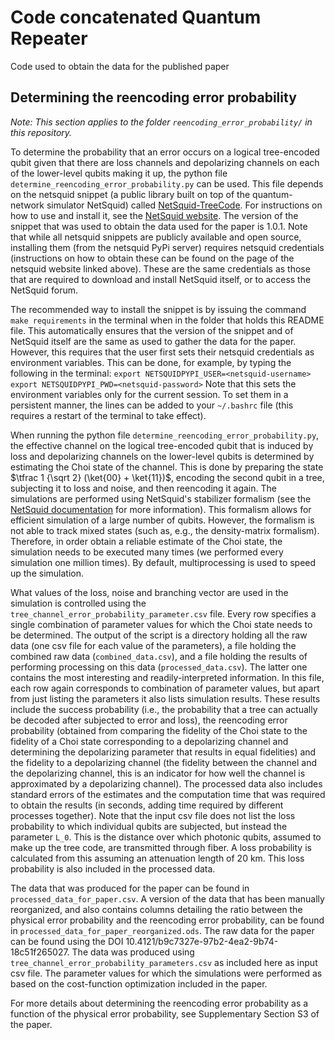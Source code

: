 # Code concatenated Quantum Repeater

Code used to obtain the data for the published paper

## Determining the reencoding error probability

_Note: This section applies to the folder `reencoding_error_probability/` in this repository._

To determine the probability that an error occurs on a logical tree-encoded qubit given that there are loss channels and depolarizing channels on each of the lower-level qubits making it up,
the python file `determine_reencoding_error_probability.py` can be used.
This file depends on the netsquid snippet (a public library built on top of the quantum-network simulator NetSquid) called [NetSquid-TreeCode](https://gitlab.com/softwarequtech/netsquid-snippets/netsquid-treecode).
For instructions on how to use and install it, see the [NetSquid website](https://netsquid.org/snippets/).
The version of the snippet that was used to obtain the data used for the paper is 1.0.1.
Note that while all netsquid snippets are publicly available and open source, installing them (from the netsquid PyPi server) requires netsquid credentials (instructions on how to obtain these can be found on the page of the netsquid website linked above).
These are the same credentials as those that are required to download and install NetSquid itself, or to access the NetSquid forum.

The recommended way to install the snippet is by issuing the command `make requirements` in the terminal when in the folder that holds this README file.
This automatically ensures that the version of the snippet and of NetSquid itself are the same as used to gather the data for the paper.
However, this requires that the user first sets their netsquid credentials as environment variables.
This can be done, for example, by typing the following in the terminal:
`export NETSQUIDPYPI_USER=<netsquid-username>`
`export NETSQUIDPYPI_PWD=<netsquid-password>`
Note that this sets the environment variables only for the current session.
To set them in a persistent manner, the lines can be added to your `~/.bashrc` file (this requires a restart of the terminal to take effect).

When running the python file `determine_reencoding_error_probability.py`, the effective channel on the logical tree-encoded qubit that is induced by loss and depolarizing channels on the lower-level qubits is determined by estimating the Choi state of the channel.
This is done by preparing the state $\tfrac 1 {\sqrt 2} (\ket{00} + \ket{11})$, encoding the second qubit in a tree, subjecting it to loss and noise, and then reencoding it again.
The simulations are performed using NetSquid's stabilizer formalism (see the [NetSquid documentation](https://docs.netsquid.org/latest-release/api_qubits/netsquid.qubits.qformalism.html) for more information).
This formalism allows for efficient simulation of a large number of qubits.
However, the formalism is not able to track mixed states (such as, e.g., the density-matrix formalism).
Therefore, in order obtain a reliable estimate of the Choi state, the simulation needs to be executed many times (we performed every simulation one million times).
By default, multiprocessing is used to speed up the simulation.

What values of the loss, noise and branching vector are used in the simulation is controlled using the `tree_channel_error_probability_parameter.csv` file.
Every row specifies a single combination of parameter values for which the Choi state needs to be determined.
The output of the script is a directory holding all the raw data (one csv file for each value of the parameters), a file holding the combined raw data (`combined_data.csv`), and a file holding the results of performing processing on this data (`processed_data.csv`).
The latter one contains the most interesting and readily-interpreted information.
In this file, each row again corresponds to combination of parameter values, but apart from just listing the parameters it also lists simulation results.
These results include the success probability (i.e., the probability that a tree can actually be decoded after subjected to error and loss), the reencoding error probability (obtained from comparing the fidelity of the Choi state to the fidelity of a Choi state corresponding to a depolarizing channel and determining the depolarizing parameter that results in equal fidelities) and the fidelity to a depolarizing channel (the fidelity between the channel and the depolarizing channel, this is an indicator for how well the channel is approximated by a depolarizing channel).
The processed data also includes standard errors of the estimates and the computation time that was required to obtain the results (in seconds, adding time required by different processes together).
Note that the input csv file does not list the loss probability to which individual qubits are subjected, but instead the parameter `L_0`.
This is the distance over which photonic qubits, assumed to make up the tree code, are transmitted through fiber.
A loss probability is calculated from this assuming an attenuation length of 20 km.
This loss probability is also included in the processed data.

The data that was produced for the paper can be found in `processed_data_for_paper.csv`.
A version of the data that has been manually reorganized, and also contains columns detailing the ratio between the physical error probability and the reencoding error probability, can be found in `processed_data_for_paper_reorganized.ods`.
The raw data for the paper can be found using the DOI 10.4121/b9c7327e-97b2-4ea2-9b74-18c51f265027.
The data was produced using `tree_channel_error_probability_parameters.csv` as included here as input csv file.
The parameter values for which the simulations were performed as based on the cost-function optimization included in the paper.

For more details about determining the reencoding error probability as a function of the physical error probability, see Supplementary Section S3 of the paper.
